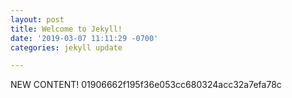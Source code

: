 ```yaml
---
layout: post
title: Welcome to Jekyll!
date: '2019-03-07 11:11:29 -0700'
categories: jekyll update

---
```


NEW CONTENT! 01906662f195f36e053cc680324acc32a7efa78c


